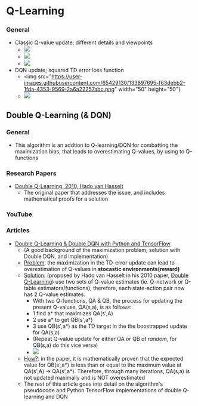 # Q-Learning
### General
- Classic Q-value update; different details and viewpoints
  - ![](https://wikimedia.org/api/rest_v1/media/math/render/svg/678cb558a9d59c33ef4810c9618baf34a9577686)
  - ![](https://miro.medium.com/max/6000/1*VItpGaVoIUnh0RUEArqSGQ.png)
  - ![](https://i.stack.imgur.com/OMzXf.png)
- DQN update; squared TD error loss function
  - <img src="https://user-images.githubusercontent.com/65429130/133897695-f63debb2-1fda-4353-9569-2a6a22257abc.png" width="50" height="50"}
  - ![](https://miro.medium.com/max/1176/1*ZbMDCGGQWEcgsNxInpb5gA.png)

## Double Q-Learning (& DQN)
### General
- This algorithm is an addtion to Q-learning/DQN for combatting the maximization bias, that leads to overestimating Q-values, by using to Q-functions 
### Research Papers
- [Double Q-Learning, 2010, Hado van Hasselt](https://proceedings.neurips.cc/paper/2010/file/091d584fced301b442654dd8c23b3fc9-Paper.pdf)
  - The original paper that addresses the issue, and includes mathematical proofs for a solution
### YouTube
### Articles
- [Double Q-Learning & Double DQN with Python and TensorFlow](https://rubikscode.net/2021/07/20/introduction-to-double-q-learning/ )
  - (A good background of the maximization problem, solution with Double DQN, and implementation)
  - <ins>Problem</ins>: the maximization in the TD-error update can lead to overestimation of Q-values in **stocastic environments(reward)**
  - <ins>Solution</ins>: (proposed by Hado van Hasselt in his 2010 paper, [Double Q-Learning](https://proceedings.neurips.cc/paper/2010/file/091d584fced301b442654dd8c23b3fc9-Paper.pdf)) use two sets of Q-value estimates (ie. Q-network or Q-table estimators/functions), therefore, each state-action pair now has 2 Q-value estimates.
    - With two Q-functions, QA & QB, the process for updating the present Q-values, QA(s,a), is as follows:
    - 1 find a* that maximizes QA(s',A)
    - 2 use a* to get QB(s',a*)
    - 3 use QB(s',a*) as the TD target in the the boostrapped update for QA(s,a)
    - (Repeat Q-value update for either QA or QB _at random_, for QB(s,a) do this vice versa)
    - ![](https://i2.wp.com/rubikscode.net/wp-content/uploads/2020/01/image.png?resize=492%2C52&ssl=1)
  - <ins>How?</ins>: in the paper, it is mathematically proven that the expected value for QB(s',a*) is less than or equal to the maximum value at QA(s',A) -> QA(s',a*). Therefore, through many iterations, QA(s,a) is not updated maximally and is NOT overestimated
  - The rest of this article goes into detail on the algorithm's pseudocode and Python TensorFlow implementations of double Q-learning and DQN

